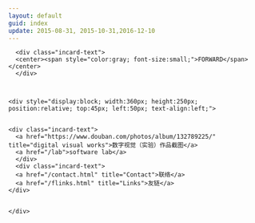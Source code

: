 ```yaml
---
layout: default
guid: index
update: 2015-08-31, 2015-10-31,2016-12-10
---
```


<div id="card01" class="card">


      <div class="incard-text">
      <center><span style="color:gray; font-size:small;">FORWARD</span></center>
      </div>



    <div style="display:block; width:360px; height:250px; position:relative; top:45px; left:50px; text-align:left;">


    <div class="incard-text">
      <a href="https://www.douban.com/photos/album/132789225/" title="digital visual works">数字视觉（实验）作品截图</a>
      <a href="/lab">software lab</a>
      </div>
      <div class="incard-text">
      <a href="/contact.html" title="Contact">联络</a>
      <a href="/flinks.html" title="Links">友链</a>
    </div>


    </div>
</div>
